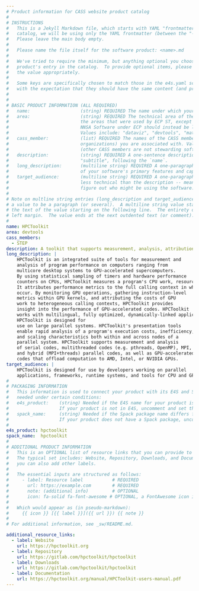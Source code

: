 ```yaml
---
# Product information for CASS website product catalog
#
# INSTRUCTIONS
#   This is a Jekyll Markdown file, which starts with YAML "frontmatter." For the product 
#   catalog, we will be using only the YAML frontmatter (between the "---" seperators).  
#   Please leave the main body empty.  
#
#   Please name the file itself for the software product: <name>.md
#
#   We've tried to require the minimum, but anything optional you choose to add will enrich your
#   product's entry in the catalog.  To provide optional items, please uncomment the keys and complete
#   the value appropriately.
#
#   Some keys are specifically chosen to match those in the e4s.yaml schema (ignoring case) 
#   with the expectation that they should have the same content (and probably will eventually be merged).
#
#
# BASIC PRODUCT INFORMATION (ALL REQUIRED)
#   name:                   (string) REQUIRED The name under which your product should appear in the catalog
#   area:                   (string) REQUIRED The technical area of the product.  For now, we are using
#                           the areas that were used by ECP ST, except that anything that was categorized as
#                           NNSA Software under ECP should instead be listed under the appropriate "real" area:
#                           Values include: "dataviz", "devtools", "mathlibs", "pmr", "sweco".  
#   cass_member:            (list) REQUIRED The names of the CASS member organizations (aka software stewardship
#                           organizations) you are associated with. Values include: "fastmath", "PESO", "RAPIDS", "S4PST", "STEP".
#                           (other CASS members are not stewarding software products, as far as we know: colabs, corsa, swas)
#   description:            (string) REQUIRED A one-sentence description of your software.  To be used as a
#                           "subtitle", following the `name`.
#   long_description:       (multiline string) REQUIRED A one-paragraph description of your software. A brief, moderately technical description 
#                           of your software's primary features and capabilities.
#   target_audience:        (multiline string) REQUIRED A one-paragraph description of who should be interested in your software.  This should be
#                           less technical than the description -- meant to guide someone who's inexpert or just trying to 
#                           figure out who might be using the software.
#
# Note on multline string entries (long_description and target_audience): YAML supports a multiline string entry that allows 
# a value to be a paragraph (or several).  A multiline string value starts with a pipe ("|") following the colon of the key, with
# the text of the value starting on the following line.  The entirety of the value should be indented by 2-4 spaces from the
# left margin.  The value ends at the next outdented text (or comment).
#
name: HPCToolkit
area: devtools
cass_members:
  - STEP
description: A toolkit that supports measurement, analysis, attribution, and inspection of application performance on CPU and GPU-accelerated architectures
long_description: |
    HPCToolkit is an integrated suite of tools for measurement and
    analysis of program performance on computers ranging from
    multicore desktop systems to GPU-accelerated supercomputers.
    By using statistical sampling of timers and hardware performance
    counters on CPUs, HPCToolkit measures a program's CPU work, resource consumption, and inefficiency.
    It attributes performance metrics to the full calling context in which they
    occur. By monitoring GPU operations, gathering instruction-level
    metrics within GPU kernels, and attributing the costs of GPU
    work to heterogeneous calling contexts, HPCToolkit provides
    insight into the performance of GPU-accelerated codes. HPCToolkit
    works with multilingual, fully optimized, dynamically-linked applications. 
    HPCToolkit is designed for
    use on large parallel systems. HPCToolkit's presentation tools
    enable rapid analysis of a program's execution costs, inefficiency,
    and scaling characteristics both within and across nodes of a
    parallel system. HPCToolkit supports measurement and analysis
    of serial codes, multithreaded codes (e.g. pthreads, OpenMP), MPI,
    and hybrid (MPI+threads) parallel codes, as well as GPU-accelerated
    codes that offload computation to AMD, Intel, or NVIDIA GPUs.
target_audience: |
    HPCToolkit is designed for use by developers working on parallel
    applications, frameworks, runtime systems, and tools for CPU and GPU-accelerated systems. 
#
# PACKAGING INFORMATION
#   This information is used to connect your product with its E4S and Spack packages, if available.  It is only
#   needed under certain conditions:
#   e4s_product:    (string) Needed if the E4S name for your product is different than your preferred `name` of the product.
#                   If your product is not in E4S, uncomment and set the value to `nil`
#   spack_name:     (string) Needed if the Spack package name differs from the `e4s_product` name.
#                   If your product does not have a Spack package, uncomment and set the value to `nil`
#
e4s_product: hpctoolkit
spack_name:  hpctoolkit
#
# ADDITIONAL PRODUCT INFORMATION
#   This is an OPTIONAL list of resource links that you can provide to make your catalog entry more useful.
#   The typical set includes: Website, Repository, Downloads, and Documentation, but all of these are optional, and
#   you can also add other labels.
#
#   The essential inputs are structured as follows:
#     - label: Resource label           # REQUIRED
#       url: https://example.com        # REQUIRED
#       note: (additional info)         # OPTIONAL
#       icon: fa-solid fa-font-awesome # OPTIONAL, a FontAwesome icon identifier
#
#   Which would appear as (in pseudo-markdown):
#     {{ icon }} [{{ label }}]({{ url }}) {{ note }}
#
# For additional information, see _sw/README.md.

additional_resource_links:
  - label: Website
    url: https://hpctoolkit.org
  - label: Repository
    url: https://gitlab.com/hpctoolkit/hpctoolkit
  - label: Downloads
    url: https://gitlab.com/hpctoolkit/hpctoolkit
  - label: Documentation
    url: https://hpctoolkit.org/manual/HPCToolkit-users-manual.pdf
---
```


